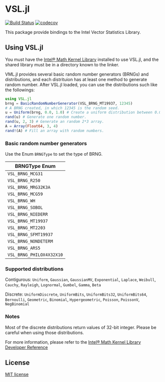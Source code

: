 # VSL.jl
[![Build Status](https://travis-ci.org/sunoru/VSL.jl.svg?branch=master)](https://travis-ci.org/sunoru/VSL.jl)
[![codecov](https://codecov.io/gh/sunoru/VSL.jl/branch/master/graph/badge.svg)](https://codecov.io/gh/sunoru/VSL.jl)

This package provide bindings to the Intel Vector Statistics Library.

## Using VSL.jl

You must have the [Intel® Math Kernel Library](http://software.intel.com/en-us/intel-mkl) installed to use VSL.jl, and
the shared library must be in a directory known to the linker.

VML.jl provides several basic random number generators (BRNGs) and distributions, and each distrituion has at least
one method to generate random number. After VSL.jl loaded, you can use the distributions such like the followings:

```julia
using VSL.jl
brng = BasicRandomNumberGenerator(VSL_BRNG_MT19937, 12345)
# A BRNG created, in which 12345 is the random seed.
u = Uniform(brng, 0.0, 1.0) # Create a uniform distribution between 0.0 and 1.0.
rand(u) # Generate one random number.
rand(u, 2, 3) # Generate an random 2*3 array.
A = Array(Float64, 3, 4)
rand!(A) # Fill an array with random numbers.
```

### Basic random number generators

Use the Enum `BRNGType` to set the type of BRNG.

| BRNGType Enum |
| ------------------------ |
| `VSL_BRNG_MCG31` |
| `VSL_BRNG_R250` |
| `VSL_BRNG_MRG32K3A` |
| `VSL_BRNG_MCG59` |
| `VSL_BRNG_WH` |
| `VSL_BRNG_SOBOL` |
| `VSL_BRNG_NIEDERR` |
| `VSL_BRNG_MT19937` |
| `VSL_BRNG_MT2203` |
| `VSL_BRNG_SFMT19937` |
| `VSL_BRNG_NONDETERM` |
| `VSL_BRNG_ARS5` |
| `VSL_BRNG_PHILOX4X32X10` |

### Supported distributions

Contigurous: `Uniform`, `Gaussian`, `GaussianMV`, `Exponential`, `Laplace`,
    `Weibull`, `Cauchy`, `Rayleigh`, `Lognormal`, `Gumbel`, `Gamma`, `Beta`

Discrete: `UniformDiscrete`, `UniformBits`, `UniformBits32`, `UniformBits64`, `Bernoulli`,
    `Geometric`, `Binomial`, `Hypergeometric`, `Poisson`, `PoissonV`, `NegBinomial`

### Notes

Most of the discrete distributions return values of 32-bit integer. Please be careful when using those distributions.

For more information, please refer to the 
[Intel® Math Kernel Library Developer Reference](https://software.intel.com/en-us/articles/mkl-reference-manual)

## License

[MIT license](https://sunoru.mit-license.org)
